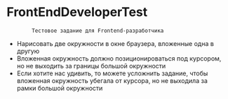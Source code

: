 # FrontEndDeveloperTest
            Тестовое задание для Frontend-разработчика
* Нарисовать две окружности в окне браузера, вложенные одна в другую
* Вложенная окружность должно позиционироваться под курсором, но не выходить
  за границы большой окружности
* Если хотите нас удивить, то можете усложнить задание, чтобы вложенная
  окружность убегала от курсора, но не выходила за рамки большой окружности
